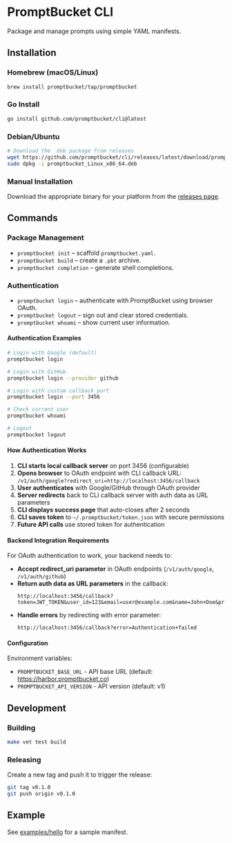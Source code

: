 # PromptBucket CLI

Package and manage prompts using simple YAML manifests.

## Installation

### Homebrew (macOS/Linux)

```bash
brew install promptbucket/tap/promptbucket
```

### Go Install

```bash
go install github.com/promptbucket/cli@latest
```

### Debian/Ubuntu

```bash
# Download the .deb package from releases
wget https://github.com/promptbucket/cli/releases/latest/download/promptbucket_Linux_x86_64.deb
sudo dpkg -i promptbucket_Linux_x86_64.deb
```

### Manual Installation

Download the appropriate binary for your platform from the [releases page](https://github.com/promptbucket/cli/releases).

## Commands

### Package Management
- `promptbucket init` – scaffold `promptbucket.yaml`.
- `promptbucket build` – create a `.pbt` archive.
- `promptbucket completion` – generate shell completions.

### Authentication
- `promptbucket login` – authenticate with PromptBucket using browser OAuth.
- `promptbucket logout` – sign out and clear stored credentials.
- `promptbucket whoami` – show current user information.

#### Authentication Examples

```bash
# Login with Google (default)
promptbucket login

# Login with GitHub
promptbucket login --provider github

# Login with custom callback port
promptbucket login --port 3456

# Check current user
promptbucket whoami

# Logout
promptbucket logout
```

#### How Authentication Works

1. **CLI starts local callback server** on port 3456 (configurable)
2. **Opens browser** to OAuth endpoint with CLI callback URL: `/v1/auth/google?redirect_uri=http://localhost:3456/callback`
3. **User authenticates** with Google/GitHub through OAuth provider
4. **Server redirects** back to CLI callback server with auth data as URL parameters
5. **CLI displays success page** that auto-closes after 2 seconds
6. **CLI saves token** to `~/.promptbucket/token.json` with secure permissions
7. **Future API calls** use stored token for authentication

#### Backend Integration Requirements

For OAuth authentication to work, your backend needs to:

- **Accept redirect_uri parameter** in OAuth endpoints (`/v1/auth/google`, `/v1/auth/github`)
- **Return auth data as URL parameters** in the callback:
  ```
  http://localhost:3456/callback?token=JWT_TOKEN&user_id=123&email=user@example.com&name=John+Doe&provider=google
  ```
- **Handle errors** by redirecting with error parameter:
  ```
  http://localhost:3456/callback?error=Authentication+failed
  ```

#### Configuration

Environment variables:
- `PROMPTBUCKET_BASE_URL` - API base URL (default: https://harbor.promptbucket.co)
- `PROMPTBUCKET_API_VERSION` - API version (default: v1)

## Development

### Building

```bash
make vet test build
```

### Releasing

Create a new tag and push it to trigger the release:

```bash
git tag v0.1.0
git push origin v0.1.0
```

## Example

See [examples/hello](examples/hello) for a sample manifest.
